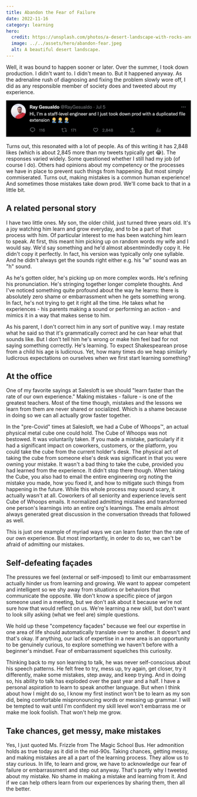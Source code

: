 ```yaml
---
title: Abandon the Fear of Failure
date: 2022-11-16
category: learning
hero:
  credit: https://unsplash.com/photos/a-desert-landscape-with-rocks-and-sand-THlO6Mkf5uI
  image: ../../assets/hero/abandon-fear.jpeg
  alt: A beautiful desert landscape.
---
```


Well, it was bound to happen sooner or later. Over the summer, I took down production. I didn't want to. I didn't mean to. But it happened anyway. As the adrenaline rush of diagnosing and fixing the problem slowly wore off, I did as any responsible member of society does and tweeted about my experience.

![Tweet reading "Hi, I'm a staff-level engineer and I just took down prod with a duplicated file extension 🤦‍♂️🤦‍♂️🤦‍♂️"](../../assets/took-down-production-tweet.png 'Oops')<!--rehype:style=width:500px;-->

Turns out, this resonated with a lot of people. As of this writing it has 2,848 likes (which is about 2,845 more than my tweets typically get 😂). The responses varied widely. Some questioned whether I still had my job (of course I do). Others had opinions about my competency or the processes we have in place to prevent such things from happening. But most simply commiserated. Turns out, making mistakes is a common human experience! And sometimes those mistakes take down prod. We'll come back to that in a little bit.

## A related personal story

I have two little ones. My son, the older child, just turned three years old. It's a joy watching him learn and grow everyday, and to be a part of that process with him. Of particular interest to me has been watching him learn to speak. At first, this meant him picking up on random words my wife and I would say. We'd say something and he'd almost absentmindedly copy it. He didn't copy it perfectly. In fact, his version was typically only one syllable. And he didn't always get the sounds right either e.g. his "w" sound was an "h" sound.

As he's gotten older, he's picking up on more complex words. He's refining his pronunciation. He's stringing together longer complete thoughts. And I've noticed something quite profound about the way he learns: there is absolutely zero shame or embarrassment when he gets something wrong. In fact, he's not trying to get it right all the time. He takes what he experiences - his parents making a sound or performing an action - and mimics it in a way that makes sense to him.

As his parent, I don't correct him in any sort of punitive way. I may restate what he said so that it's grammatically correct and he can hear what that sounds like. But I don't tell him he's wrong or make him feel bad for not saying something correctly. He's learning. To expect Shakespearean prose from a child his age is ludicrous. Yet, how many times do we heap similarly ludicrous expectations on ourselves when we first start learning something?

## At the office

One of my favorite sayings at Salesloft is we should "learn faster than the rate of our own experience." Making mistakes - failure - is one of the greatest teachers. Most of the time though, mistakes and the lessons we learn from them are never shared or socialized. Which is a shame because in doing so we can all actually grow faster together.

In the "pre-Covid" times at Salesloft, we had a Cube of Whoops™, an actual physical metal cube one could hold. The Cube of Whoops was not bestowed. It was voluntarily taken. If you made a mistake, particularly if it had a significant impact on coworkers, customers, or the platform, you could take the cube from the current holder's desk. The physical act of taking the cube from someone else's desk was significant in that you were owning your mistake. It wasn't a bad thing to take the cube, provided you had learned from the experience. It didn't stop there though. When taking the Cube, you also had to email the entire engineering org noting the mistake you made, how you fixed it, and how to mitigate such things from happening in the future. While this whole process may sound scary, it actually wasn't at all. Coworkers of all seniority and experience levels sent Cube of Whoops emails. It normalized admitting mistakes and transformed one person's learnings into an entire org's learnings. The emails almost always generated great discussion in the conversation threads that followed as well.

This is just one example of myriad ways we can learn faster than the rate of our own experience. But most importantly, in order to do so, we can't be afraid of admitting our mistakes.

## Self-defeating façades

The pressures we feel (external or self-imposed) to limit our embarrassment actually hinder us from learning and growing. We want to appear competent and intelligent so we shy away from situations or behaviors that communicate the opposite. We don't know a specific piece of jargon someone used in a meeting, but we don't ask about it because we're not sure how that would reflect on us. We're learning a new skill, but don't want to look silly asking (what we feel are) simple questions.

We hold up these "competency façades" because we feel our expertise in one area of life should automatically translate over to another. It doesn't and that's okay. If anything, our lack of expertise in a new area is an opportunity to be genuinely curious, to explore something we haven't before with a beginner's mindset. Fear of embarrassment squelches this curiosity.

Thinking back to my son learning to talk, he was never self-conscious about his speech patterns. He felt free to try, mess up, try again, get closer, try it differently, make some mistakes, step away, and keep trying. And in doing so, his ability to talk has exploded over the past year and a half. I have a personal aspiration to learn to speak another language. But when I think about how I might do so, I know my first instinct won't be to learn as my son did, being comfortable mispronouncing words or messing up grammar. I will be tempted to wait until I'm confident my skill level won't embarrass me or make me look foolish. That won't help me grow.

## Take chances, get messy, make mistakes

Yes, I just quoted Ms. Frizzle from The Magic School Bus. Her admonition holds as true today as it did in the mid-90s. Taking chances, getting messy, and making mistakes are all a part of the learning process. They allow us to stay curious. In life, to learn and grow, we have to acknowledge our fear of failure or embarrassment and step out anyway. That's partly why I tweeted about my mistake. No shame in making a mistake and learning from it. And if we can help others learn from our experiences by sharing them, then all the better.
